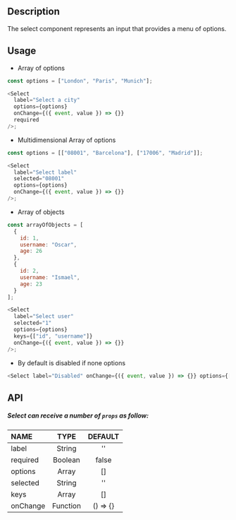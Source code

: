 ## Description

The select component represents an input that provides a menu of options.

## Usage

- Array of options

```js
const options = ["London", "Paris", "Munich"];

<Select
  label="Select a city"
  options={options}
  onChange={({ event, value }) => {}}
  required
/>;
```

- Multidimensional Array of options

```js
const options = [["08001", "Barcelona"], ["17006", "Madrid"]];

<Select
  label="Select label"
  selected="08001"
  options={options}
  onChange={({ event, value }) => {}}
/>;
```

- Array of objects

```js
const arrayOfObjects = [
  {
    id: 1,
    username: "Oscar",
    age: 26
  },
  {
    id: 2,
    username: "Ismael",
    age: 23
  }
];

<Select
  label="Select user"
  selected="1"
  options={options}
  keys={["id", "username"]}
  onChange={({ event, value }) => {}}
/>;
```

- By default is disabled if none options

```js
<Select label="Disabled" onChange={({ event, value }) => {}} options={[]} />
```

## API

##### Select can receive a number of `props` as follow:

| NAME     |   TYPE   | DEFAULT  |
| :------- | :------: | :------: |
| label    |  String  |    ''    |
| required | Boolean  |  false   |
| options  |  Array   |    []    |
| selected |  String  |    ''    |
| keys     |  Array   |    []    |
| onChange | Function | () => {} |
